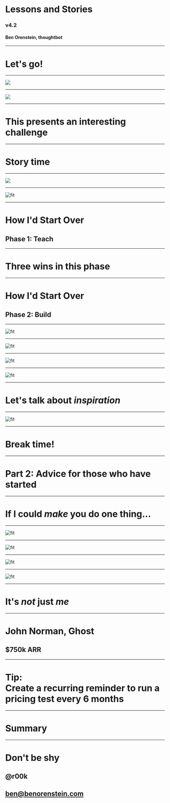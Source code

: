 # Lessons and Stories

### v4.2

#### Ben Orenstein, thoughtbot

---

# Let's go!

---

![](income.png)

---

![](how-long-work-on-product.png)

---

# This presents an interesting challenge

---

# Story time

---

![](railsconf-talk.jpg)

---

![fit](vim-for-rails-devs.png)

---

# How I'd Start Over

## Phase 1: Teach

---

# Three wins in this phase

---

# How I'd Start Over

## Phase 2: Build

---

![fit](airbnb-logo.png)

---

![fit](leanpub.png)

---

![fit](upcase-all-time.png)

---

![fit](fake-all-time.png)

---

# Let's talk about *inspiration*

---

![fit](war-of-art.jpg)

---

# Break time! 

---

# Part 2: Advice for those who have started

---

# If I could *make* you do one thing...

---

![fit](formkeep.png)

---

![fit](formkeep-mrr.png)

---

![fit](new-trials.png)

---

![fit](upcase-mrr.png)

---

# It's *not* just *me*

---

# John Norman, Ghost

## $750k ARR

---

# Tip: <br/> Create a recurring reminder to run a pricing test every 6 months

---

# Summary

---

# Don't be shy

## @r00k

## ben@benorenstein.com
